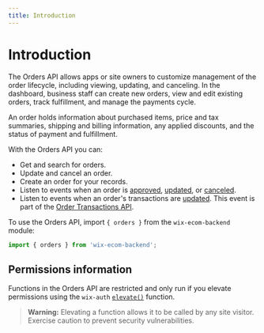 ```yaml
---
title: Introduction
---
```

# Introduction

The Orders API allows apps or site owners to customize management of the order lifecycle, including viewing, updating, and canceling. In the dashboard, business staff can create new orders, view and edit existing orders, track fulfillment, and manage the payments cycle.

An order holds information about purchased items, price and tax summaries, shipping and billing information, any applied discounts, and the status of payment and fulfillment.

With the Orders API you can:

* Get and search for orders.
* Update and cancel an order.
* Create an order for your records.
* Listen to events when an order is [approved](https://www.wix.com/velo/reference/wix-ecom-backend/events/onorderapproved), [updated](https://www.wix.com/velo/reference/wix-ecom-backend/events/onorderupdated), or [canceled](https://www.wix.com/velo/reference/wix-ecom-backend/events/onordercanceled).
* Listen to events when an order's transactions are [updated](https://www.wix.com/velo/reference/wix-ecom-backend/events/onordertransactionsupdated). This event is part of the [Order Transactions API](https://www.wix.com/velo/reference/wix-ecom-backend/ordertransactions).

To use the Orders API, import `{ orders }` from the `wix-ecom-backend` module:

```javascript
import { orders } from 'wix-ecom-backend';
```

## Permissions information

Functions in the Orders API are restricted and only run if you elevate permissions using the `wix-auth` [`elevate()`](https://www.wix.com/velo/reference/wix-auth/elevate) function.

<blockquote class='warning'>
<p><strong>Warning:</strong> Elevating a function allows it to be called by any site visitor. Exercise caution to prevent security vulnerabilities.</p>
</blockquote>